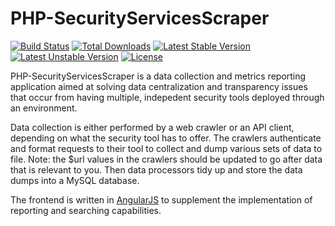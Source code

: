 # PHP-SecurityServicesScraper

[![Build Status](https://travis-ci.org/laravel/framework.svg)](https://travis-ci.org/laravel/framework)
[![Total Downloads](https://poser.pugx.org/laravel/framework/d/total.svg)](https://packagist.org/packages/laravel/framework)
[![Latest Stable Version](https://poser.pugx.org/laravel/framework/v/stable.svg)](https://packagist.org/packages/laravel/framework)
[![Latest Unstable Version](https://poser.pugx.org/laravel/framework/v/unstable.svg)](https://packagist.org/packages/laravel/framework)
[![License](https://poser.pugx.org/laravel/framework/license.svg)](https://packagist.org/packages/laravel/framework)

PHP-SecurityServicesScraper is a data collection and metrics reporting application aimed at solving data centralization and transparency issues that occur from having multiple, indepedent security tools deployed through an environment. 

Data collection is either performed by a web crawler or an API client, depending on what the security tool has to offer. The crawlers authenticate and format requests to their tool to collect and dump various sets of data to file. Note: the $url values in the crawlers should be updated to go after data that is relevant to you.
Then data processors tidy up and store the data dumps into a MySQL database. 

The frontend is written in [AngularJS](https://angularjs.org) to supplement the implementation of reporting and searching capabilities.

